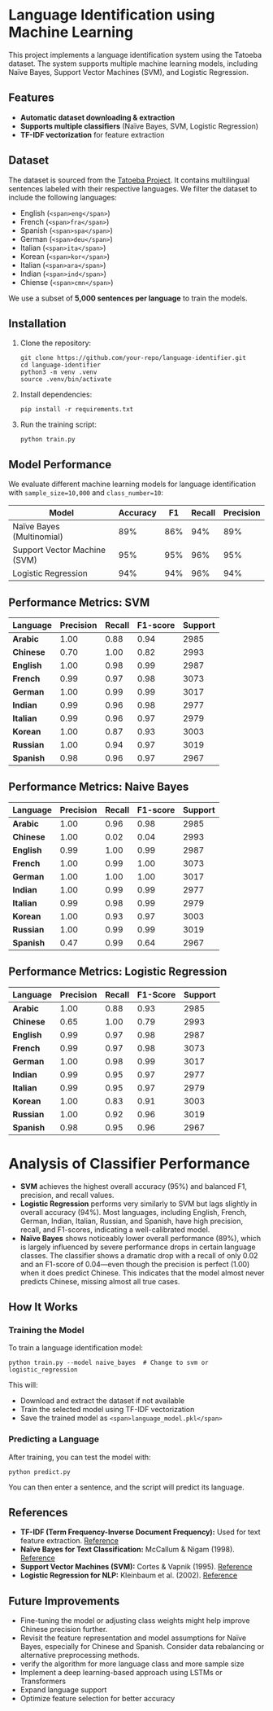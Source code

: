 # Language Identification using Machine Learning

This project implements a language identification system using the Tatoeba dataset. The system supports multiple machine learning models, including Naïve Bayes, Support Vector Machines (SVM), and Logistic Regression.

## Features

* **Automatic dataset downloading & extraction**
* **Supports multiple classifiers** (Naïve Bayes, SVM, Logistic Regression)
* **TF-IDF vectorization** for feature extraction

## Dataset

The dataset is sourced from the [Tatoeba Project](https://tatoeba.org/eng/downloads). It contains multilingual sentences labeled with their respective languages. We filter the dataset to include the following languages:

* English (`<span>eng</span>`)
* French (`<span>fra</span>`)
* Spanish (`<span>spa</span>`)
* German (`<span>deu</span>`)
* Italian (`<span>ita</span>`)
* Korean (`<span>kor</span>`)
* Italian (`<span>ara</span>`)
* Indian (`<span>ind</span>`)
* Chiense (`<span>cmn</span>`)

We use a subset of **5,000 sentences per language** to train the models.

## Installation

1. Clone the repository:

   ```
   git clone https://github.com/your-repo/language-identifier.git
   cd language-identifier
   python3 -m venv .venv
   source .venv/bin/activate
   ```
2. Install dependencies:

   ```
   pip install -r requirements.txt
   ```
3. Run the training script:

   ```
   python train.py
   ```

## Model Performance

We evaluate different machine learning models for language identification with `sample_size=10,000` and `class_number=10`:

| Model                        | Accuracy | F1  | Recall | Precision |
| ---------------------------- | -------- | --- | ------ | --------- |
| Naïve Bayes (Multinomial)   | 89%      | 86% | 94%    | 89%       |
| Support Vector Machine (SVM) | 95%      | 95% | 96%    | 95%       |
| Logistic Regression          | 94%      | 94% | 96%    | 94%       |

## Performance Metrics: SVM

| Language          | Precision | Recall | F1-score | Support |
| ----------------- | --------- | ------ | -------- | ------- |
| **Arabic**  | 1.00      | 0.88   | 0.94     | 2985    |
| **Chinese** | 0.70      | 1.00   | 0.82     | 2993    |
| **English** | 1.00      | 0.98   | 0.99     | 2987    |
| **French**  | 0.99      | 0.97   | 0.98     | 3073    |
| **German**  | 1.00      | 0.99   | 0.99     | 3017    |
| **Indian**  | 0.99      | 0.96   | 0.98     | 2977    |
| **Italian** | 0.99      | 0.96   | 0.97     | 2979    |
| **Korean**  | 1.00      | 0.87   | 0.93     | 3003    |
| **Russian** | 1.00      | 0.94   | 0.97     | 3019    |
| **Spanish** | 0.98      | 0.96   | 0.97     | 2967    |

## Performance Metrics: Naive Bayes

| Language          | Precision | Recall | F1-score | Support |
| ----------------- | --------- | ------ | -------- | ------- |
| **Arabic**  | 1.00      | 0.96   | 0.98     | 2985    |
| **Chinese** | 1.00      | 0.02   | 0.04     | 2993    |
| **English** | 0.99      | 1.00   | 0.99     | 2987    |
| **French**  | 1.00      | 0.99   | 1.00     | 3073    |
| **German**  | 1.00      | 1.00   | 1.00     | 3017    |
| **Indian**  | 1.00      | 0.99   | 0.99     | 2977    |
| **Italian** | 0.99      | 0.98   | 0.99     | 2979    |
| **Korean**  | 1.00      | 0.93   | 0.97     | 3003    |
| **Russian** | 1.00      | 0.99   | 0.99     | 3019    |
| **Spanish** | 0.47      | 0.99   | 0.64     | 2967    |

## Performance Metrics: Logistic Regression

| Language          | Precision | Recall | F1-Score | Support |
| ----------------- | --------- | ------ | -------- | ------- |
| **Arabic**  | 1.00      | 0.88   | 0.93     | 2985    |
| **Chinese** | 0.65      | 1.00   | 0.79     | 2993    |
| **English** | 0.99      | 0.97   | 0.98     | 2987    |
| **French**  | 0.99      | 0.97   | 0.98     | 3073    |
| **German**  | 1.00      | 0.98   | 0.99     | 3017    |
| **Indian**  | 0.99      | 0.95   | 0.97     | 2977    |
| **Italian** | 0.99      | 0.95   | 0.97     | 2979    |
| **Korean**  | 1.00      | 0.83   | 0.91     | 3003    |
| **Russian** | 1.00      | 0.92   | 0.96     | 3019    |
| **Spanish** | 0.98      | 0.95   | 0.96     | 2967    |

# Analysis of Classifier Performance

* **SVM** achieves the highest overall accuracy (95%) and balanced F1, precision, and recall values.
* **Logistic Regression** performs very similarly to SVM but lags slightly in overall accuracy (94%). Most languages, including English, French, German, Indian, Italian, Russian, and Spanish, have high precision, recall, and F1-scores, indicating a well-calibrated model.
* **Naïve Bayes** shows noticeably lower overall performance (89%), which is largely influenced by severe performance drops in certain language classes. The classifier shows a dramatic drop with a recall of only 0.02 and an F1-score of 0.04—even though the precision is perfect (1.00) when it does predict Chinese. This indicates that the model almost never predicts Chinese, missing almost all true cases.

## How It Works

### Training the Model

To train a language identification model:

```
python train.py --model naive_bayes  # Change to svm or logistic_regression
```

This will:

* Download and extract the dataset if not available
* Train the selected model using TF-IDF vectorization
* Save the trained model as `<span>language_model.pkl</span>`

### Predicting a Language

After training, you can test the model with:

```
python predict.py
```

You can then enter a sentence, and the script will predict its language.

## References

* **TF-IDF (Term Frequency-Inverse Document Frequency):** Used for text feature extraction. [Reference](https://en.wikipedia.org/wiki/Tf%E2%80%93idf)
* **Naïve Bayes for Text Classification:** McCallum & Nigam (1998). [Reference]()
* **Support Vector Machines (SVM):** Cortes & Vapnik (1995). [Reference]()
* **Logistic Regression for NLP:** Kleinbaum et al. (2002). [Reference]()

## Future Improvements

* Fine-tuning the model or adjusting class weights might help improve Chinese precision further.
* Revisit the feature representation and model assumptions for Naïve Bayes, especially for Chinese and Spanish. Consider data rebalancing or alternative preprocessing methods.
* verify the algorithm for more language class and more sample size
* Implement a deep learning-based approach using LSTMs or Transformers
* Expand language support
* Optimize feature selection for better accuracy
